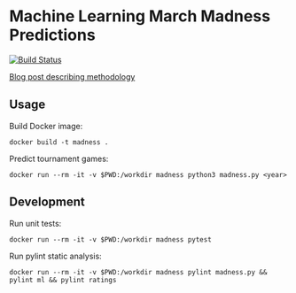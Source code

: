 # Machine Learning March Madness Predictions

[![Build Status](https://travis-ci.org/opiethehokie/march-madness-predictions.svg?branch=master)](https://travis-ci.org/opiethehokie/march-madness-predictions)

[Blog post describing methodology](http://www.programmingopiethehokie.com/2017/01/machine-learning-for-ncaa-basketball.html)

## Usage

Build Docker image:

`docker build -t madness .`

Predict tournament games:

`docker run --rm -it -v $PWD:/workdir madness python3 madness.py <year>`

## Development

Run unit tests:

`docker run --rm -it -v $PWD:/workdir madness pytest`

Run pylint static analysis:

`docker run --rm -it -v $PWD:/workdir madness pylint madness.py && pylint ml && pylint ratings`



